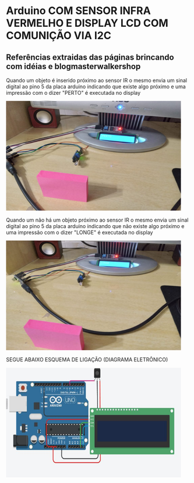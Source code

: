 # Arduino COM SENSOR INFRA VERMELHO E DISPLAY LCD COM COMUNIÇÃO VIA I2C

## Referências extraidas das páginas brincando com idéias e blogmasterwalkershop


<P> Quando um objeto é inserido próximo ao sensor IR o mesmo envia um sinal digital ao pino 5 da placa arduino indicando que existe algo próximo e uma impressão com o dizer "PERTO" é executada no display </P>
<img src="01.jpeg" alt="stage2" width="480" height="300">

<P> Quando um não há um objeto próximo ao sensor IR o mesmo envia um sinal digital ao pino 5 da placa arduino indicando que não existe algo próximo e uma impressão com o dizer "LONGE" é executada no display </P>

<img src="02.jpeg" alt="stage2" width="480" height="300">


<p>
SEGUE ABAIXO ESQUEMA DE LIGAÇÃO (DIAGRAMA ELETRÔNICO)

</p>

<img src="03.jpg" alt="diagram" width="480" height="300">

